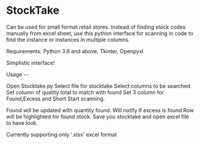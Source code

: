 # StockTake
Can be used for small format retail stores.
Instead of finding stock codes manually from excel sheet, use this python interface for scanning in code to find the instance or instances in multiple columns.

Requirements:
Python 3.6 and above, 
Tkinter, 
Openpyxl

Simplistic interface!

Usage -- 

Open Stocktake.py
Select file for stocktake
Select columns to be searched
Set column of quatity total to match with found
Set 3 column for Found,Excess and Short
Start scanning.

Found will be updated with quantity found.
Will notify if excess is found
Row will be highlighted for found stock.
Save you stocktake and open excel file to have look.

Currently supporting only '.xlsx' excel format
